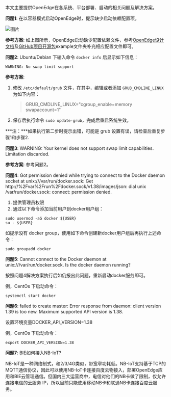 本文主要提供OpenEdge在各系统、平台部署、启动的相关问题及解决方案。

**问题1**: 在以容器模式启动OpenEdge时，提示缺少启动依赖配置项。

![图片](../images/setup/docker-engine-conf-miss.png)

**参考方案**: 如上图所示，OpenEdge启动缺少配置依赖文件，参考[OpenEdge设计文档](./overview/OpenEdge-design.md)及[GitHub项目开源包](https://github.com/baidu/openedge)example文件夹补充相应配置文件即可。

**问题2**: Ubuntu/Debian 下输入命令 ```docker info``` 后显示如下信息：

```
WARNING: No swap limit support
```

**参考方案**:

1. 修改 ```/etc/default/grub``` 文件，在其中，编辑或者添加 ```GRUB_CMDLINE_LINUX``` 为如下内容：
	
	> GRUB_CMDLINE_LINUX="cgroup_enable=memory swapaccount=1"

2. 保存后执行命令 ```sudo update-grub```，完成后重启系统生效。

***注：***如果执行第二步时提示出错，可能是 grub 设置有误，请检查后重复步骤1和步骤2.

**问题3**: WARNING: Your kernel does not support swap limit capabilities. Limitation discarded.

**参考方案**: 参考问题2。


**问题4**: Got permission denied while trying to connect to the Docker daemon socket at unix:///var/run/docker.sock: Get http://%2Fvar%2Frun%2Fdocker.sock/v1.38/images/json: dial unix /var/run/docker.sock: connect: permission denied.

1. 提供管理员权限
2. 通过以下命令添加当前用户到docker用户组：

```shell
sudo usermod -aG docker ${USER}
su - ${USER}
``` 

如提示没有 docker group，使用如下命令创建新docker用户组后再执行上述命令：

```shell
sudo groupadd docker
```

**问题5**: Cannot connect to the Docker daemon at unix:///var/run/docker.sock. Is the docker daemon running?

按照问题4解决方案执行后如仍报出此问题，重新启动docker服务即可。

例，CentOs 下启动命令：

```shell
systemctl start docker
```

**问题6**: failed to create master: Error response from daemon: client version 1.39 is too new. Maximum supported API version is 1.38.

设置环境变量DOCKER_API_VERSION=1.38

例，CentOs 下启动命令：

```shell
export DOCKER_API_VERSION=1.38
```

**问题7**: BIE如何接入NB-IoT?

NB-IoT是一种网络制式，和2/3/4G类似，带宽窄功耗低。NB-IoT支持基于TCP的MQTT通信协议，因此可以使用NB-IoT卡连接百度云物接入，部署OpenEdge应用和BIE云管理通信。但国内三大运营商中，电信对他们的NB卡做了限制，仅允许连接电信的云服务 IP，所以目前只能使用移动NB卡和联通NB卡连接百度云服务。